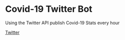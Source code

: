 # Covid-19 Twitter Bot
Using the Twitter API publish Covid-19 Stats every hour

[Twitter](https://twitter.com/data_covid19)
